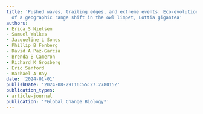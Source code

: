 ```yaml
---
title: 'Pushed waves, trailing edges, and extreme events: Eco-evolutionary dynamics
  of a geographic range shift in the owl limpet, Lottia gigantea'
authors:
- Erica S Nielsen
- Samuel Walkes
- Jacqueline L Sones
- Phillip B Fenberg
- David A Paz-Garcı́a
- Brenda B Cameron
- Richard K Grosberg
- Eric Sanford
- Rachael A Bay
date: '2024-01-01'
publishDate: '2024-08-29T16:55:27.278015Z'
publication_types:
- article-journal
publication: '*Global Change Biology*'
---
```

